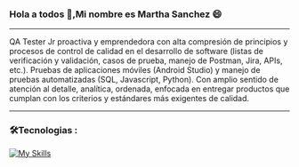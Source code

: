 ### Hola a todos 👋,Mi nombre es Martha Sanchez 😄
---
QA Tester Jr proactiva y emprendedora con alta compresión de principios y procesos de control de calidad en el desarrollo de software (listas de verificación y validación, casos de prueba, manejo de Postman, Jira, APIs, etc.).
Pruebas de aplicaciones móviles (Android Studio) y manejo de pruebas automatizadas (SQL, Javascript, Python). Con amplio  sentido de atención al detalle, analítica, ordenada, enfocada en entregar productos que cumplan con los criterios y estándares más exigentes de  calidad.

---

### :hammer_and_wrench:Tecnologias :
<div id="header" align="left">
  
   [![My Skills](https://skillicons.dev/icons?i=py,postman,java,postgres,github,js,html,jira,sql)](https://skillicons.dev)

</div>
<!--
**Martha120721/Martha120721** is a ✨ _special_ ✨ repository because its `README.md` (this file) appears on your GitHub profile.

Here are some ideas to get you started:

- 🔭 I’m currently working on ...
- 🌱 I’m currently learning ...
- 👯 I’m looking to collaborate on ...
- 🤔 I’m looking for help with ...
- 💬 Ask me about ...
- 📫 How to reach me: ...
- 😄 Pronouns: ...
- ⚡ Fun fact: ...
-->
